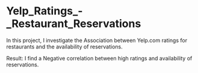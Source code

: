 # Yelp_Ratings_-_Restaurant_Reservations


In this project, I investigate the Association between Yelp.com ratings for restaurants and the availability of reservations. 

Result: I find a Negative correlation between high ratings and availability of reservations.
